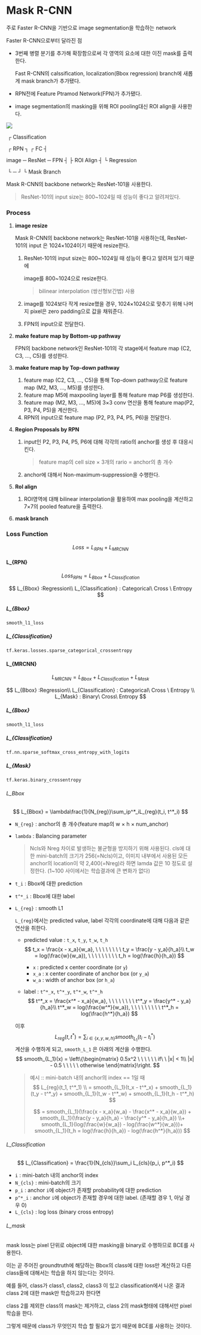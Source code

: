 #  Mask R-CNN

주로 Faster R-CNN을 기반으로 image segmentation을 학습하는 network

Faster R-CNN으로부터 달라진 점

- 3번째 병렬 분기를 추가해 확장함으로써 각 영역의 요소에 대한 이진 mask를 출력한다.

  Fast R-CNN의 calssification, localization(Bbox regression) branch에 새롭게 mask branch가 추가됐다.

- RPN전에 Feature Ptramod Network(FPN)가 추가됐다.
- image segmentation의 masking을 위해 ROI pooling대신 ROI align을 사용한다.

![](https://media.vlpt.us/images/suminwooo/post/1ae76a13-5eb5-40cc-935f-9c1517b92089/loss.png)

​																						   ┌ Classification

​										   ┌  RPN  ┐				   ┌  FC  ┤

image ─ ResNet ─ FPN  ┤  		  ├  ROI Align ┤ 		└ Regression

​										   └    ─    ┘					└  Mask Branch



Mask R-CNN의 backbone network는 ResNet-101을 사용한다.

> ResNet-101의 input size는 800~1024일 때 성능이 좋다고 알려져있다.





### Process

1. **image resize**

   Mask R-CNN의 backbone network는 ResNet-101을 사용하는데, ResNet-101의 input 은 1024×1024이기 때문에 resize한다.

   1. ResNet-101의 input size는 800~1024일 때 성능이 좋다고 알려져 있기 때문에  

      image를 800~1024으로 resize한다.

      > bilinear interpolation (쌍선형보간법) 사용

   2. image를 1024보다 작게 resize했을 경우, 1024×1024으로 맞추기 위해 나머지 pixel은 zero padding으로 값을 채워준다.

   3. FPN의 input으로 전달한다.

2. **make feature map by Bottom-up pathway**

   FPN의 backbone network인 ResNet-101의 각 stage에서 feature map (C2, C3, ..., C5)를 생성한다.

3. **make feature map by Top-down pathway**

   1. feature map (C2, C3, ..., C5)을 통해 Top-down pathway으로 feature map (M2, M3, ..., M5)를 생성한다.
   2. feature map M5에 maxpooling layer를 통해 feature map P6를 생성한다.
   3. feature map (M2, M3, ..., M5)에 3×3 conv 연산을 통해 feature map(P2, P3, P4, P5)을 계산한다.
   4. RPN의 input으로 feature map (P2, P3, P4, P5, P6)을 전달한다.

4. **Region Proposals by RPN**

   1. input인 P2, P3, P4, P5, P6에 대해 각각의 ratio의 anchor를 생성 후 대응시킨다.
   
      > feature map의 cell size × 3개의 rario = anchor의 총 개수
   
   2. anchor에 대해서 Non-maximum-suppression을 수행한다.
   
5. **RoI align**

   1. ROI영역에 대해 bilinear interpolation을 활용하여 max pooling을 계산하고 7×7의 pooled feature을 출력한다. 

6. **mask branch**

   





### Loss Function

$$
Loss = L_{RPN} + L_{MRCNN}
$$



#### L_{RPN}

$$
Loss_{RPN} = L_{Bbox} + L_{Classification}
$$

$$
L_{Bbox} :Regression\\ L_{Classification} : Categorical\ Cross \ Entropy
$$

##### L_{Bbox}

`smooth_l1_loss`



##### L_{Classification}

`tf.keras.losses.sparse_categorical_crossentropy`





#### L_{MRCNN}

$$
L_{MRCNN} = L_{Bbox} + L_{Classification} + L_{Mask}
$$

$$
L_{Bbox} :Regression\\ L_{Classification} : Categorical\ Cross \ Entropy \\ L_{Mask} : Binary\ Cross\ Entropy
$$



##### L_{Bbox}

`smooth_l1_loss`



##### L_{Classification}

`tf.nn.sparse_softmax_cross_entropy_with_logits`

##### L_{Mask}

`tf.keras.binary_crossentropy`











###### L_Bbox

$$
L_{Bbox} = \lambda\frac{1}{N_{reg}}\sum_ip^*_iL_{reg}(t_i, t^*_i)
$$



- `N_{reg}` : anchor의 총 개수(feature map의 w × h × num_anchor)

- `lambda` : Balancing parameter

  > Ncls와 Nreg 차이로 발생하는 불균형을 방지하기 위해 사용된다. cls에 대한 mini-batch의 크기가 256(=Ncls)이고, 이미지 내부에서 사용된 모든 anchor의 location이 약 2,400(=Nreg)라 하면 lamda 값은 10 정도로 설정한다. (1~100 사이에서는 학습결과에 큰 변화가 없다)

- `t_i` : Bbox에 대한 prediction  

- `t^*_i` : Bbox에 대한 label

- `L_{reg}` : smooth L1

  `L_{reg}`에서는 predicted value, label 각각의 coordinate에 대해 다음과 같은 연산을 취한다.

  - predicted value : `t_x`, `t_y`, `t_w`, `t_h`
    $$
    t_x = \frac{x - x_a}{w_a}, \ \ \ \ \ \ \ \ t_y = \frac{y - y_a}{h_a}\\
    t_w = log(\frac{w}{w_a}), \ \ \ \ \ \ \ \ \ t_h = log(\frac{h}{h_a})
    $$

    - `x` : predicted x center coordinate (or `y`)
    - `x_a` : x center coordinate of anchor box (or `y_a`)
    - `w_a` : width of  anchor box (or `h_a`)

  - label : `t^*_x`, `t^*_y`, `t^*_w`, `t^*_h`
    $$
    t^*_x = \frac{x^* - x_a}{w_a}, \ \ \ \ \ \ \ \ t^*_y = \frac{y^* - y_a}{h_a}\\
    t^*_w = log(\frac{w^*}{w_a}), \ \ \ \ \ \ \ \ \ t^*_h = log(\frac{h^*}{h_a})
    $$

  이후 
  $$
  L_{reg}(t, t^*) = \sum_{i \in\{x, y, w, h\}} smooth_{L_1}(t_i - t^*_i)
  $$
  계산을 수행하게 되고, `smooth_L_1` 은 아래의 계산을 수행한다.
  $$
  smooth_{L_1}(x) = \left\{\begin{matrix} 0.5x^2 \ \ \ \ \ \ if\ \  |x| < 1\\ 
  |x| - 0.5 \ \ \ \ \ otherwise \end{matrix}\right.
  $$

  > 예시 :: mini-batch 내의 anchor의 index == 1일 때
  > $$
  > L_{reg}(t_1, t^*_1) \\
  > = smooth_{L_1}(t_x - t^*_x) + smooth_{L_1}(t_y - t^*_y) + smooth_{L_1}(t_w - t^*_w) + smooth_{L_1}(t_h - t^*_h)
  > $$
  >
  > $$
  > = smooth_{L_1}(\frac{x - x_a}{w_a} - \frac{x^* - x_a}{w_a}) + smooth_{L_1}(\frac{y - y_a}{h_a} - \frac{y^* - y_a}{h_a})
  > \\+ smooth_{L_1}(log(\frac{w}{w_a}) - log(\frac{w^*}{w_a}))+ smooth_{L_1}(t_h = log(\frac{h}{h_a}) - log(\frac{h^*}{h_a}))
  > $$





###### L_Classification

$$
L_{Classification} = \frac{1}{N_{cls}}\sum_i L_{cls}(p_i, p^*_i)
$$



- `i` : mini-batch 내의 anchor의 index
- `N_{cls}` : mini-batch의 크기
- `p_i` : anchor `i`에 object가 존재할 probability에 대한 prediction
- `p^*_i` :  anchor `i`에 object가 존재할 경우에 대한 label. (존재할 경우 1, 아닐 경우 0)
- `L_{cls}` : log loss (binary cross entropy)





###### L_mask

mask loss는 pixel 단위로 object에 대한 masking을 binary로 수행하므로 BCE를 사용한다.

이는 곧 주어진 groundtruth에 해당하는 Bbox의 class에 대한 loss만 계산하고 다른 class들에 대해서는 학습을 하지 않는다는 것이다.

예를 들어, class가 class1, class2, class3 이 있고 classification에서 나온 결과 class 2에 대한 mask만 학습하고자 한다면

class 2를 제외한 class의 mask는 제거하고, class 2의 mask형태에 대해서만 pixel학습을 한다.

그렇게 때문에 class가 무엇인지 학습 할 필요가 없기 때문에 BCE를 사용하는 것이다.

